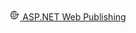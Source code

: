 <header id="pageHeader">
   <section id="headerContent" class="pageCenter">
            <span><a href="/"><img src="/images/logo-16.png" alt="logo" />
ASP.NET Web Publishing</a></span>            
        </section> 
</header>